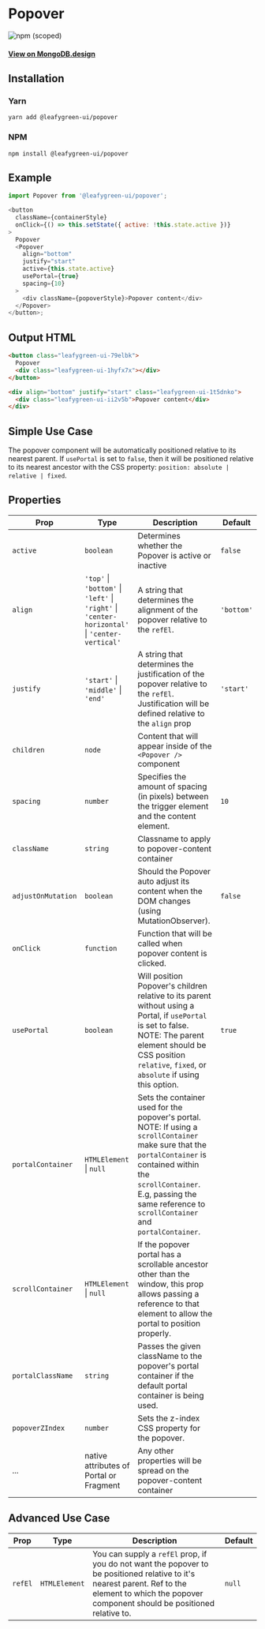# Popover

![npm (scoped)](https://img.shields.io/npm/v/@leafygreen-ui/popover.svg)

#### [View on MongoDB.design](https://www.mongodb.design/component/popover/example/)

## Installation

### Yarn

```shell
yarn add @leafygreen-ui/popover
```

### NPM

```shell
npm install @leafygreen-ui/popover
```

## Example

```js
import Popover from '@leafygreen-ui/popover';

<button
  className={containerStyle}
  onClick={() => this.setState({ active: !this.state.active })}
>
  Popover
  <Popover
    align="bottom"
    justify="start"
    active={this.state.active}
    usePortal={true}
    spacing={10}
  >
    <div className={popoverStyle}>Popover content</div>
  </Popover>
</button>;
```

## Output HTML

```html
<button class="leafygreen-ui-79elbk">
  Popover
  <div class="leafygreen-ui-1hyfx7x"></div>
</button>

<div align="bottom" justify="start" class="leafygreen-ui-1t5dnko">
  <div class="leafygreen-ui-ii2v5b">Popover content</div>
</div>
```

## Simple Use Case

The popover component will be automatically positioned relative to its nearest parent. If `usePortal` is set to `false`, then it will be positioned relative to its nearest ancestor with the CSS property: `position: absolute | relative | fixed`.

## Properties

| Prop               | Type                                                                                           | Description                                                                                                                                                                                                                                      | Default    |
| ------------------ | ---------------------------------------------------------------------------------------------- | ------------------------------------------------------------------------------------------------------------------------------------------------------------------------------------------------------------------------------------------------ | ---------- |
| `active`           | `boolean`                                                                                      | Determines whether the Popover is active or inactive                                                                                                                                                                                             | `false`    |
| `align`            | `'top'` \| `'bottom'` \| `'left'` \| `'right'` \| `'center-horizontal'` \| `'center-vertical'` | A string that determines the alignment of the popover relative to the `refEl`.                                                                                                                                                                   | `'bottom'` |
| `justify`          | `'start'` \| `'middle'` \| `'end'`                                                             | A string that determines the justification of the popover relative to the `refEl`. Justification will be defined relative to the `align` prop                                                                                                    | `'start'`  |
| `children`         | `node`                                                                                         | Content that will appear inside of the `<Popover />` component                                                                                                                                                                                   |            |
| `spacing`          | `number`                                                                                       | Specifies the amount of spacing (in pixels) between the trigger element and the content element.                                                                                                                                                 | `10`       |
| `className`        | `string`                                                                                       | Classname to apply to popover-content container                                                                                                                                                                                                  |            |
| `adjustOnMutation` | `boolean`                                                                                      | Should the Popover auto adjust its content when the DOM changes (using MutationObserver).                                                                                                                                                        | `false`    |
| `onClick`          | `function`                                                                                     | Function that will be called when popover content is clicked.                                                                                                                                                                                    |            |
| `usePortal`        | `boolean`                                                                                      | Will position Popover's children relative to its parent without using a Portal, if `usePortal` is set to false. NOTE: The parent element should be CSS position `relative`, `fixed`, or `absolute` if using this option.                         | `true`     |
| `portalContainer`  | `HTMLElement` \| `null`                                                                        | Sets the container used for the popover's portal. NOTE: If using a `scrollContainer` make sure that the `portalContainer` is contained within the `scrollContainer`. E.g, passing the same reference to `scrollContainer` and `portalContainer`. |            |
| `scrollContainer`  | `HTMLElement` \| `null`                                                                        | If the popover portal has a scrollable ancestor other than the window, this prop allows passing a reference to that element to allow the portal to position properly.                                                                            |            |
| `portalClassName`  | `string`                                                                                       | Passes the given className to the popover's portal container if the default portal container is being used.                                                                                                                                      |            |
| `popoverZIndex`    | `number`                                                                                       | Sets the z-index CSS property for the popover.                                                                                                                                                                                                   |            |
| ...                | native attributes of Portal or Fragment                                                        | Any other properties will be spread on the popover-content container                                                                                                                                                                             |            |

## Advanced Use Case

| Prop    | Type          | Description                                                                                                                                                                                         | Default |
| ------- | ------------- | --------------------------------------------------------------------------------------------------------------------------------------------------------------------------------------------------- | ------- |
| `refEl` | `HTMLElement` | You can supply a `refEl` prop, if you do not want the popover to be positioned relative to it's nearest parent. Ref to the element to which the popover component should be positioned relative to. | `null`  |
